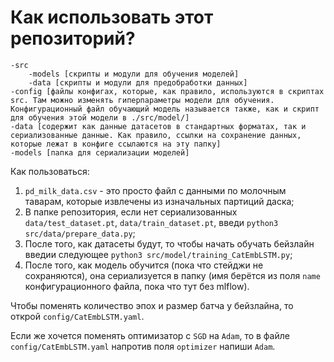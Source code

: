 # Как использовать этот репозиторий?

```
-src
    -models [скрипты и модули для обучения моделей]
    -data [скрипты и модули для предобработки данных]
-config [файлы конфигах, которые, как правило, используются в скриптах src. Там можно изменять гиперпараметры модели для обучения. Конфигурационный файл обучающий модель называется также, как и скрипт для обучения этой модели в ./src/model/]
-data [содержит как данные датасетов в стандартных форматах, так и сериализованные данные. Как правило, ссылки на сохранение данных, которые лежат в конфиге ссылаются на эту папку]
-models [папка для сериализации моделей]
```

Как пользоваться:
1. `pd_milk_data.csv` - это просто файл с данными по молочным таварам, которые извлечены из изначальных партиций даска;
2. В папке репозитория, если нет сериализованных `data/test_dataset.pt`, `data/train_dataset.pt`, введи `python3 src/data/prepare_data.py`;
3. После того, как датасеты будут, то чтобы начать обучать бейзлайн введии следующее `python3 src/model/training_CatEmbLSTM.py`;
4. После того, как модель обучится (пока что стейджи не сохраняются), она сериализуется в папку (имя берётся из поля `name` конфигурационного файла, пока что тут без mlflow).

Чтобы поменять количество эпох и размер батча у бейзлайна, то открой `config/CatEmbLSTM.yaml`.

Если же хочется поменять оптимизатор с `SGD` на `Adam`, то в файле `config/CatEmbLSTM.yaml` напротив поля `optimizer` напиши `Adam`.